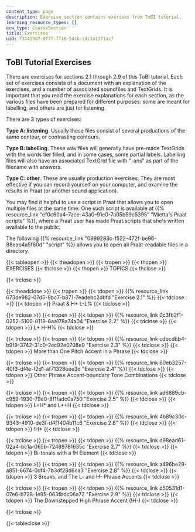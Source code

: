 ```yaml
---
content_type: page
description: Exercise section contains exerises from ToBI tutorial.
learning_resource_types: []
ocw_type: CourseSection
title: Exercises
uid: f31439d7-0f7f-ff16-5dcb-24c1a13f1acf
---
```


ToBI Tutorial Exercises
-----------------------

There are exercises for sections 2.1 through 2.9 of this ToBI tutorial. Each set of exercises consists of a document with an explanation of the exercises, and a number of associated soundfiles and TextGrids. It is important that you read the exercise explanations for each section, as the various files have been prepared for different purposes: some are meant for labelling, and others are just for listening.

There are 3 types of exercises:

**Type A: listening**. Usually these files consist of several productions of the same contour, or contrasting contours.

**Type B: labelling**. These wav files will generally have pre-made TextGrids with the words tier filled, and in some cases, some partial labels. Labelling files will also have an associated TextGrid file with "-ans" as part of the filename with answers.

**Type C: other**. These are usually production exercises. They are most effective if you can record yourself on your computer, and examine the results in Praat (or another sound application).

You may find it helpful to use a script in Praat that allows you to open multiple files at the same time. One such script is available at {{% resource_link "ef0c60a4-7ace-43a0-91e0-7a05b59c5395" "Mietta's Praat scripts" %}}, where a Praat user has made Praat scripts that she's written available to the public.

The following {{% resource_link "0999283c-f522-472f-be96-88eab4a5f60d" "script" %}} allows you to open all Praat-readable files in a directory.

{{< tableopen >}}
{{< theadopen >}}
{{< tropen >}}
{{< thopen >}}
EXERCISES
{{< thclose >}}
{{< thopen >}}
TOPICS
{{< thclose >}}

{{< trclose >}}

{{< theadclose >}}
{{< tropen >}}
{{< tdopen >}}
{{% resource_link 673de982-07d5-9bc7-b871-7eadebc2dbfd "Exercise 2.1" %}}
{{< tdclose >}}
{{< tdopen >}}
Praat & H\* L-L%
{{< tdclose >}}

{{< trclose >}}
{{< tropen >}}
{{< tdopen >}}
{{% resource_link 0c3fb2f1-0252-5100-0119-6aa178a74a04 "Exercise 2.2" %}}
{{< tdclose >}}
{{< tdopen >}}
L\* H-H%
{{< tdclose >}}

{{< trclose >}}
{{< tropen >}}
{{< tdopen >}}
{{% resource_link cdbcdbb4-b9f9-3742-31c0-2ec92e0708e9 "Exercise 2.3" %}}
{{< tdclose >}}
{{< tdopen >}}
More than One Pitch Accent in a Phrase
{{< tdclose >}}

{{< trclose >}}
{{< tropen >}}
{{< tdopen >}}
{{% resource_link 60eb3257-40f3-df4e-f2d1-af71328eee3d "Exercise 2.4" %}}
{{< tdclose >}}
{{< tdopen >}}
Other Phrase Accent-boundary Tone Combinations
{{< tdclose >}}

{{< trclose >}}
{{< tropen >}}
{{< tdopen >}}
{{% resource_link ad6889cb-c959-1930-79e0-8f1fadc0a750 "Exercise 2.5" %}}
{{< tdclose >}}
{{< tdopen >}}
L+H\* and L\*+H
{{< tdclose >}}

{{< trclose >}}
{{< tropen >}}
{{< tdopen >}}
{{% resource_link 4b89c30c-9343-4910-de3f-d4f1404b11c6 "Exercise 2.6" %}}
{{< tdclose >}}
{{< tdopen >}}
!H\*
{{< tdclose >}}

{{< trclose >}}
{{< tropen >}}
{{< tdopen >}}
{{% resource_link d98ead61-02a4-bc1a-065b-72489781635c "Exercise 2.7" %}}
{{< tdclose >}}
{{< tdopen >}}
Bi-tonals with a !H Element
{{< tdclose >}}

{{< trclose >}}
{{< tropen >}}
{{< tdopen >}}
{{% resource_link a496be29-a851-6674-0df4-7b3df28d6ca3 "Exercise 2.8" %}}
{{< tdclose >}}
{{< tdopen >}}
3 Breaks, and The L- and H- Phrase Accents
{{< tdclose >}}

{{< trclose >}}
{{< tropen >}}
{{< tdopen >}}
{{% resource_link d50531d1-07e6-b728-1e95-063fbdc06a72 "Exercise 2.9" %}}
{{< tdclose >}}
{{< tdopen >}}
The Downstepped High Phrase Accent (!H-)
{{< tdclose >}}

{{< trclose >}}

{{< tableclose >}}